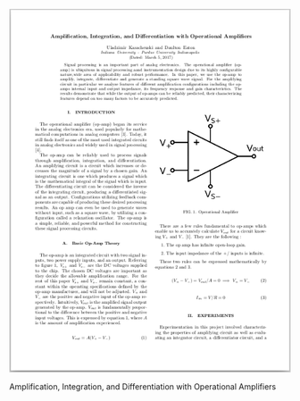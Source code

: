 
[![pdf_preview][Document_Preview]][Document_Source]

Amplification, Integration, and Differentiation with Operational Amplifiers

[Document_Preview]: /_material/previews/OpAmp_Preview.png "Amplification, Integration, and Differentiation with Operational Amplifiers"
[Document_Source]: /_material/papers/Labs/Phys353_OpAmp_Report.pdf
